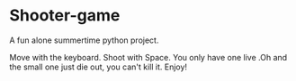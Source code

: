 # Shooter-game
A fun alone summertime python project.


Move with the keyboard. Shoot with Space. You only have one live .Oh and the small one just die out, you can't kill it. Enjoy!
